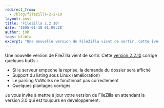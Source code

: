 ```yaml
---
redirect_from:
  - /blog/filezilla-2-2-10
layout: post
title: 'FileZilla 2.2.10'
date: '2005-01-18 01:09:28'
author: j0k
tags: blabla
excerpt: "Une nouvelle version de FileZilla vient de sortir. Cette [version 2.2.10](http://sourceforge.net/project/showfiles.php?group_id=21558&package_id=15149&release_id=297776) corrige quelques buGs :   )  \n * Si le serveur empeche la reprise, la demande du dossier sera affiché  \n * Support du listing sous Linux (amélioration)  \n * Le parsing      …"
---
```


Une nouvelle version de FileZilla vient de sortir. Cette [version 2.2.10](http://sourceforge.net/project/showfiles.php?group_id=21558&package_id=15149&release_id=297776) corrige quelques buGs :
 * Si le serveur empeche la reprise, la demande du dossier sera affiché
 * Support du listing sous Linux (amélioration)
 * Le parsing VxWorks ne fonctinnait pas correctement
 * Quelques plantages corrigés

Je vous invite à mettre à jour votre version de FileZilla en attendant la version 3.0 qui est toujours en developpement.
